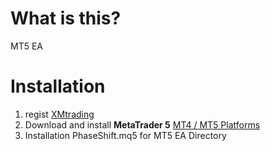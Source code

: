 # What is this?

MT5 EA

# Installation

1. regist <a href="https://clicks.affstrack.com/c?c=574014&l=ja&p=0">XMtrading</a>
1. Download and install <b>MetaTrader 5</b> <a href="https://clicks.affstrack.com/c?c=574014&l=en&p=4">MT4 / MT5 Platforms</a>
1. Installation PhaseShift.mq5 for MT5 EA Directory
